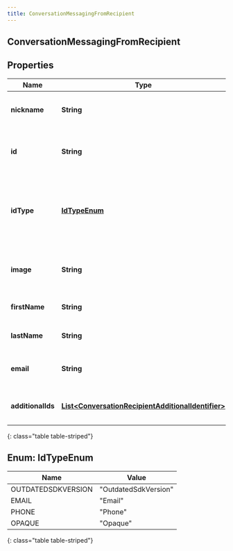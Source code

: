 ```yaml
---
title: ConversationMessagingFromRecipient
---
```


## ConversationMessagingFromRecipient

## Properties

| Name              | Type                                                                                                                           | Description                                                                 | Notes      |
| ----------------- | ------------------------------------------------------------------------------------------------------------------------------ | --------------------------------------------------------------------------- | ---------- |
| **nickname**      | <!----><!---->**String**<!---->                                                                                                | Nickname or display name of the recipient.                                  | [optional] |
| **id**            | <!----><!---->**String**<!---->                                                                                                | The recipient ID specific to the provider.                                  |            |
| **idType**        | [**IdTypeEnum**](#IdTypeEnum)<!---->                                                                                           | The recipient ID type. This is used to indicate the format used for the ID. | [optional] |
| **image**         | <!----><!---->**String**<!---->                                                                                                | URL of an image that represents the recipient.                              | [optional] |
| **firstName**     | <!----><!---->**String**<!---->                                                                                                | First name of the recipient.                                                | [optional] |
| **lastName**      | <!----><!---->**String**<!---->                                                                                                | Last name of the recipient.                                                 | [optional] |
| **email**         | <!----><!---->**String**<!---->                                                                                                | E-mail address of the recipient.                                            | [optional] |
| **additionalIds** | <!----><!---->[**List&lt;ConversationRecipientAdditionalIdentifier&gt;**](ConversationRecipientAdditionalIdentifier.md)<!----> | List of recipient additional identifiers                                    | [optional] |

{: class="table table-striped"}

<a name="IdTypeEnum"></a>

## Enum: IdTypeEnum

| Name               | Value                          |
| ------------------ | ------------------------------ |
| OUTDATEDSDKVERSION | &quot;OutdatedSdkVersion&quot; |
| EMAIL              | &quot;Email&quot;              |
| PHONE              | &quot;Phone&quot;              |
| OPAQUE             | &quot;Opaque&quot;             |

{: class="table table-striped"}

